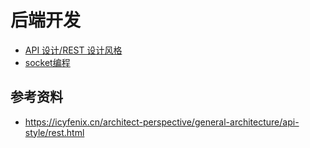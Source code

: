 # 后端开发
- [API 设计/REST 设计风格](./API/README.md)
- [socket编程](./socket/README.md)
## 参考资料
- https://icyfenix.cn/architect-perspective/general-architecture/api-style/rest.html